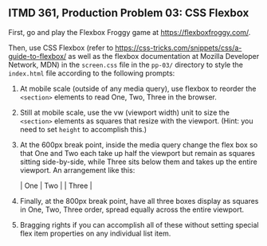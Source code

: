 ## ITMD 361, Production Problem 03: CSS Flexbox

First, go and play the Flexbox Froggy game at https://flexboxfroggy.com/.

Then, use CSS Flexbox (refer to https://css-tricks.com/snippets/css/a-guide-to-flexbox/ as well as the
flexbox documentation at Mozilla Developer Network, MDN) in the `screen.css` file in the `pp-03/`
directory to style the `index.html` file according to the following prompts:

1. At mobile scale (outside of any media query), use flexbox to reorder the `<section>` elements
to read One, Two, Three in the browser.

2. Still at mobile scale, use the vw (viewport width) unit to size the `<section>` elements as
squares that resize with the viewport. (Hint: you need to set `height` to accomplish this.)

3. At the 600px break point, inside the media query change the flex box so that One and Two each
take up half the viewport but remain as squares sitting side-by-side, while Three sits below them
and takes up the entire viewport. An arrangement like this:

    | One | Two |
    |   Three   |

4. Finally, at the 800px break point, have all three boxes display as squares in One, Two, Three
order, spread equally across the entire viewport.

5. Bragging rights if you can accomplish all of these without setting special flex item properties
on any individual list item.
